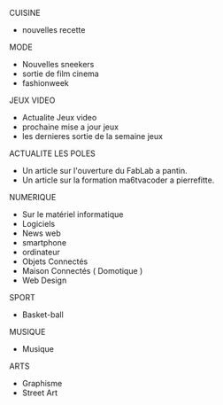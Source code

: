 
CUISINE

 * nouvelles recette

MODE 

 * Nouvelles sneekers
 * sortie de film cinema
 * fashionweek

JEUX VIDEO 

 * Actualite Jeux video
 * prochaine mise a jour jeux 
 * les dernieres sortie de la semaine jeux 

ACTUALITE LES POLES

 * Un article sur l'ouverture du FabLab a pantin.
 * Un article sur la formation ma6tvacoder a pierrefitte.

NUMERIQUE

 * Sur le matériel informatique
 * Logiciels
 * News web
 * smartphone
 * ordinateur
 * Objets Connectés
 * Maison Connectés ( Domotique )
 * Web Design

SPORT 

* Basket-ball

MUSIQUE 

* Musique

ARTS

* Graphisme
* Street Art

